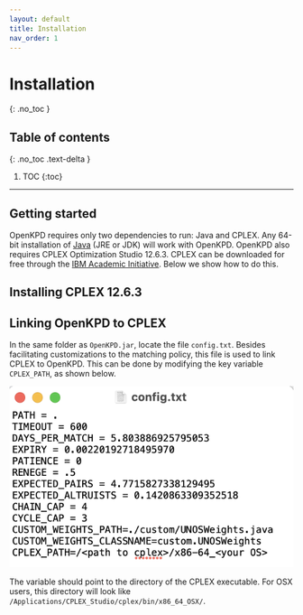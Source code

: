 ```yaml
---
layout: default
title: Installation
nav_order: 1
---
```


# Installation
{: .no_toc }

## Table of contents
{: .no_toc .text-delta }

1. TOC
{:toc}

---

## Getting started

OpenKPD requires only two dependencies to run: Java and CPLEX. Any 64-bit installation of [Java](https://www.java.com/en/download/manual.jsp) (JRE or JDK) will work with OpenKPD. OpenKPD also requires CPLEX Optimization Studio 12.6.3. CPLEX can be downloaded for free through the [IBM Academic Initiative](https://www.ibm.com/academic/home). Below we show how to do this.

## Installing CPLEX 12.6.3


## Linking OpenKPD to CPLEX

In the same folder as `OpenKPD.jar`, locate the file `config.txt`. Besides facilitating customizations to the matching policy, this file is used to link CPLEX to OpenKPD. This can be done by modifying the key variable `CPLEX_PATH`, as shown below.

![config](config_img.png)

The variable should point to the directory of the CPLEX executable. For OSX users, this directory will look like `/Applications/CPLEX_Studio/cplex/bin/x86_64_OSX/`.